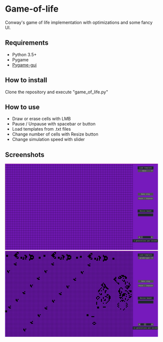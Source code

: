 # Game-of-life
Conway's game of life implementation with optimizations and some fancy UI.

## Requirements
 - Python 3.5+
 - Pygame
 - [Pygame-gui](https://github.com/MyreMylar/pygame_gui#how-to-install)

## How to install
Clone the repository and execute "game_of_life.py"

## How to use
 - Draw or erase cells with LMB
 - Pause / Unpause with spacebar or button
 - Load templates from .txt files
 - Change number of cells with Resize button
 - Change simulation speed with slider

## Screenshots
![Screensot1](data/screenshots/screenshot1.png)
![Screensot2](data/screenshots/screenshot2.png)
